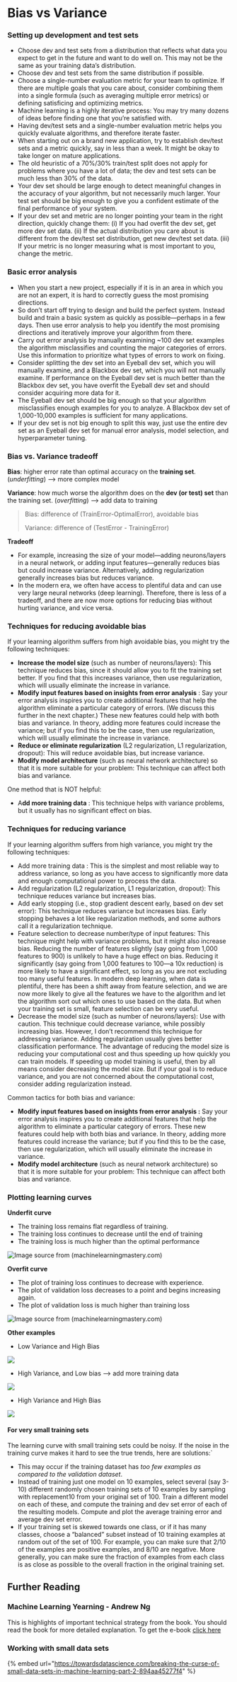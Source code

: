 # Bias vs Variance

### Setting up development and test sets

* Choose dev and test sets from a distribution that reflects what data you expect to get in the future and want to do well on. This may not be the same as your training data’s distribution.
* Choose dev and test sets from the same distribution if possible.
* Choose a single-number evaluation metric for your team to optimize. If there are multiple goals that you care about, consider combining them into a single formula (such as averaging multiple error metrics) or defining satisficing and optimizing metrics.
* Machine learning is a highly iterative process: You may try many dozens of ideas before finding one that you’re satisfied with.
* Having dev/test sets and a single-number evaluation metric helps you quickly evaluate algorithms, and therefore iterate faster.
* When starting out on a brand new application, try to establish dev/test sets and a metric quickly, say in less than a week. It might be okay to take longer on mature applications.
* The old heuristic of a 70%/30% train/test split does not apply for problems where you have a lot of data; the dev and test sets can be much less than 30% of the data.
* Your dev set should be large enough to detect meaningful changes in the accuracy of your algorithm, but not necessarily much larger. Your test set should be big enough to give you a confident estimate of the final performance of your system.
* If your dev set and metric are no longer pointing your team in the right direction, quickly change them: (i) If you had overfit the dev set, get more dev set data. (ii) If the actual distribution you care about is different from the dev/test set distribution, get new dev/test set data. (iii) If your metric is no longer measuring what is most important to you, change the metric.

### Basic error analysis

* When you start a new project, especially if it is in an area in which you are not an expert, it is hard to correctly guess the most promising directions.
* So don’t start off trying to design and build the perfect system. Instead build and train a basic system as quickly as possible—perhaps in a few days. Then use error analysis to help you identify the most promising directions and iteratively improve your algorithm from there.
* Carry out error analysis by manually examining \~100 dev set examples the algorithm misclassifies and counting the major categories of errors. Use this information to prioritize what types of errors to work on fixing.
* Consider splitting the dev set into an Eyeball dev set, which you will manually examine, and a Blackbox dev set, which you will not manually examine. If performance on the Eyeball dev set is much better than the Blackbox dev set, you have overfit the Eyeball dev set and should consider acquiring more data for it.
* The Eyeball dev set should be big enough so that your algorithm misclassifies enough examples for you to analyze. A Blackbox dev set of 1,000-10,000 examples is sufficient for many applications.
* If your dev set is not big enough to split this way, just use the entire dev set as an Eyeball dev set for manual error analysis, model selection, and hyperparameter tuning.

### Bias vs. Variance tradeoff

**Bias**: higher error rate than optimal accuracy on the **training set**. (_underfitting_) --> more complex model

**Variance**: how much worse the algorithm does on the **dev (or test) set** than the training set. (_overfitting_) --> add data to training

> Bias: difference of (TrainError-OptimalError), avoidable bias
>
> Variance: difference of (TestError - TrainingError)

**Tradeoff**

* For example, increasing the size of your model—adding neurons/layers in a neural network, or adding input features—generally reduces bias but could increase variance. Alternatively, adding regularization generally increases bias but reduces variance.
* In the modern era, we often have access to plentiful data and can use very large neural networks (deep learning). Therefore, there is less of a tradeoff, and there are now more options for reducing bias without hurting variance, and vice versa.

### Techniques for reducing avoidable bias

If your learning algorithm suffers from high avoidable bias, you might try the following techniques:

* **Increase the model size** (such as number of neurons/layers): This technique reduces bias, since it should allow you to fit the training set better. If you find that this increases variance, then use regularization, which will usually eliminate the increase in variance.
* **Modify input features based on insights from error analysis** : Say your error analysis inspires you to create additional features that help the algorithm eliminate a particular category of errors. (We discuss this further in the next chapter.) These new features could help with both bias and variance. In theory, adding more features could increase the variance; but if you find this to be the case, then use regularization, which will usually eliminate the increase in variance.
* **Reduce or eliminate regularization** (L2 regularization, L1 regularization, dropout): This will reduce avoidable bias, but increase variance.
* **Modify model architecture** (such as neural network architecture) so that it is more suitable for your problem: This technique can affect both bias and variance.

One method that is NOT helpful:

* A**dd more training data** : This technique helps with variance problems, but it usually has no significant effect on bias.

### Techniques for reducing variance

If your learning algorithm suffers from high variance, you might try the following techniques:

* Add more training data : This is the simplest and most reliable way to address variance, so long as you have access to significantly more data and enough computational power to process the data.
* Add regularization (L2 regularization, L1 regularization, dropout): This technique reduces variance but increases bias.
* Add early stopping (i.e., stop gradient descent early, based on dev set error): This technique reduces variance but increases bias. Early stopping behaves a lot like regularization methods, and some authors call it a regularization technique.
* Feature selection to decrease number/type of input features: This technique might help with variance problems, but it might also increase bias. Reducing the number of features slightly (say going from 1,000 features to 900) is unlikely to have a huge effect on bias. Reducing it significantly (say going from 1,000 features to 100—a 10x reduction) is more likely to have a significant effect, so long as you are not excluding too many useful features. In modern deep learning, when data is plentiful, there has been a shift away from feature selection, and we are now more likely to give all the features we have to the algorithm and let the algorithm sort out which ones to use based on the data. But when your training set is small, feature selection can be very useful.
* Decrease the model size (such as number of neurons/layers): Use with caution. This technique could decrease variance, while possibly increasing bias. However, I don’t recommend this technique for addressing variance. Adding regularization usually gives better classification performance. The advantage of reducing the model size is reducing your computational cost and thus speeding up how quickly you can train models. If speeding up model training is useful, then by all means consider decreasing the model size. But if your goal is to reduce variance, and you are not concerned about the computational cost, consider adding regularization instead.

Common tactics for both bias and variance:

* **Modify input features based on insights from error analysis :** Say your error analysis inspires you to create additional features that help the algorithm to eliminate a particular category of errors. These new features could help with both bias and variance. In theory, adding more features could increase the variance; but if you find this to be the case, then use regularization, which will usually eliminate the increase in variance.
* **Modify model architecture** (such as neural network architecture) so that it is more suitable for your problem: This technique can affect both bias and variance.

### Plotting learning curves

**Underfit curve**

* The training loss remains flat regardless of training.
* The training loss continues to decrease until the end of training
* The training loss is much higher than the optimal performance

![Image source from (machinelearningmastery.com)](<../../images/image (3).png>)

**Overfit curve**

* The plot of training loss continues to decrease with experience.
* The plot of validation loss decreases to a point and begins increasing again.
* The plot of validation loss is much higher than training loss

![Image source from (machinelearningmastery.com)](<../../images/image (7).png>)

**Other examples**

* Low Variance and High Bias

![](<../../images/image (6).png>)

* High Variance, and Low bias --> add more training data

![](<../../images/image (4).png>)

* High Variance and High Bias

![](<../../images/image (2).png>)

#### For very small training sets

The learning curve with small training sets could be noisy. If the noise in the training curve makes it hard to see the true trends, here are solutions:\`

* This may occur if the training dataset has _too few examples as compared to the validation dataset_.
* Instead of training just one model on 10 examples, select several (say 3-10) different randomly chosen training sets of 10 examples by sampling with replacement10 from your original set of 100. Train a different model on each of these, and compute the training and dev set error of each of the resulting models. Compute and plot the average training error and average dev set error.
* If your training set is skewed towards one class, or if it has many classes, choose a “balanced” subset instead of 10 training examples at random out of the set of 100. For example, you can make sure that 2/10 of the examples are positive examples, and 8/10 are negative. More generally, you can make sure the fraction of examples from each class is as close as possible to the overall fraction in the original training set.

## Further Reading

### Machine Learning Yearning - Andrew Ng

This is highlights of important technical strategy from the book. You should read the book for more detailed explanation. To get the e-book [click here](https://www.deeplearning.ai/machine-learning-yearning/)

### Working with small data sets

{% embed url="https://towardsdatascience.com/breaking-the-curse-of-small-data-sets-in-machine-learning-part-2-894aa45277f4" %}
